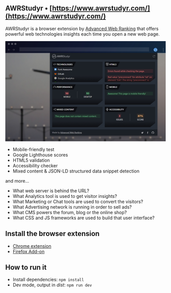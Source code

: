 ## AWRStudyr &bull; [https://www.awrstudyr.com/](https://www.awrstudyr.com/)

AWRStudyr is a browser extension by [Advanced Web Ranking](https://www.advancedwebranking.com/) that offers powerful web technologies insights each time you open a new web page.

[![AWRStudyr](/docs/awrstudyr.jpg)](https://www.awrstudyr.com/)

- Mobile-friendly test
- Google Lighthouse scores
- HTML5 validation
- Accessibility checker
- Mixed content & JSON-LD structured data snippet detection

and more...

- What web server is behind the URL?
- What Analytics tool is used to get visitor insights?
- What Marketing or Chat tools are used to convert the visitors?
- What Advertising network is running in order to sell ads?
- What CMS powers the forum, blog or the online shop?
- What CSS and JS frameworks are used to build that user interface?

## Install the browser extension
- [Chrome extension](https://chrome.google.com/webstore/detail/awrstudyr/mbkehkfjhncahcaggkncdaacfnikmoid)
- [Firefox Add-on](https://addons.mozilla.org/en-US/firefox/addon/awrstudyr/)

## How to run it
- Install dependencies: `npm install`
- Dev mode, output in _dist_: `npm run dev`
